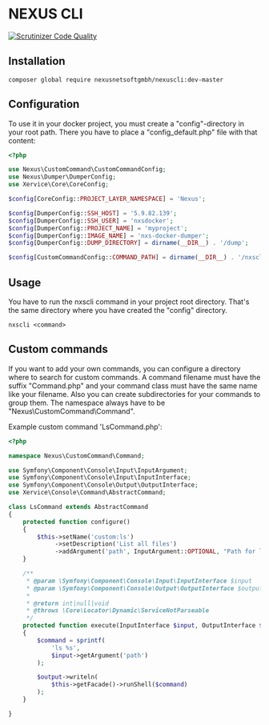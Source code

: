 NEXUS CLI
================

[![Scrutinizer Code Quality](https://scrutinizer-ci.com/g/nexusnetsoftgmbh/nexuscli/badges/quality-score.png)](https://scrutinizer-ci.com/g/nexusnetsoftgmbh/nexuscli)

Installation
------------

```
composer global require nexusnetsoftgmbh/nexuscli:dev-master
```


Configuration
--------------

To use it in your docker project, you must create a "config"-directory in your root path.
There you have to place a "config_default.php" file with that content:
```php
<?php

use Nexus\CustomCommand\CustomCommandConfig;
use Nexus\Dumper\DumperConfig;
use Xervice\Core\CoreConfig;

$config[CoreConfig::PROJECT_LAYER_NAMESPACE] = 'Nexus';

$config[DumperConfig::SSH_HOST] = '5.9.82.139';
$config[DumperConfig::SSH_USER] = 'nxsdocker';
$config[DumperConfig::PROJECT_NAME] = 'myproject';
$config[DumperConfig::IMAGE_NAME] = 'nxs-docker-dumper';
$config[DumperConfig::DUMP_DIRECTORY] = dirname(__DIR__) . '/dump';

$config[CustomCommandConfig::COMMAND_PATH] = dirname(__DIR__) . '/nxscli/commands';
```

Usage
--------
You have to run the nxscli command in your project root directory. That's the same directory where you have created the "config" directory.
```
nxscli <command>
```


Custom commands
----------------
If you want to add your own commands, you can configure a directory where to search for custom commands.
A command filename must have the suffix "Command.php" and your command class must have the same name like your filename.
Also you can create subdirectories for your commands to group them. The namespace always have to be "Nexus\CustomCommand\Command".

Example custom command 'LsCommand.php':
```php
<?php

namespace Nexus\CustomCommand\Command;

use Symfony\Component\Console\Input\InputArgument;
use Symfony\Component\Console\Input\InputInterface;
use Symfony\Component\Console\Output\OutputInterface;
use Xervice\Console\Command\AbstractCommand;

class LsCommand extends AbstractCommand
{
    protected function configure()
    {
        $this->setName('custom:ls')
             ->setDescription('List all files')
             ->addArgument('path', InputArgument::OPTIONAL, "Path for listing files", './');
    }

    /**
     * @param \Symfony\Component\Console\Input\InputInterface $input
     * @param \Symfony\Component\Console\Output\OutputInterface $output
     *
     * @return int|null|void
     * @throws \Core\Locator\Dynamic\ServiceNotParseable
     */
    protected function execute(InputInterface $input, OutputInterface $output)
    {
        $command = sprintf(
            'ls %s',
            $input->getArgument('path')
        );

        $output->writeln(
            $this->getFacade()->runShell($command)
        );
    }

}
```